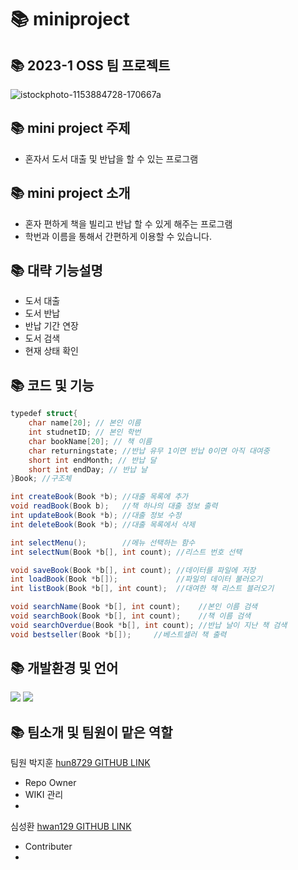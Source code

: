 # 📚 miniproject

## 📚 2023-1 OSS 팀 프로젝트
![istockphoto-1153884728-170667a](https://user-images.githubusercontent.com/130721702/236655140-bf8c71e0-d82a-4a1f-9273-a8ebbd1545a9.jpg)

## 📚 mini project 주제
* 혼자서 도서 대출 및 반납을 할 수 있는 프로그램

## 📚 mini project 소개
* 혼자 편하게 책을 빌리고 반납 할 수 있게 해주는 프로그램
* 학번과 이름을 통해서 간편하게 이용할 수 있습니다.

## 📚 대략 기능설명
* 도서 대출
* 도서 반납
* 반납 기간 연장
* 도서 검색
* 현재 상태 확인

## 📚 코드 및 기능
```C#
typedef struct{
    char name[20]; // 본인 이름
    int studnetID; // 본인 학번
    char bookName[20]; // 책 이름
    char returningstate; //반납 유무 1이면 반납 0이면 아직 대여중
    short int endMonth; // 반납 달
    short int endDay; // 반납 날
}Book; //구조체

int createBook(Book *b); //대출 목록에 추가
void readBook(Book b);   //책 하나의 대출 정보 출력
int updateBook(Book *b); //대출 정보 수정
int deleteBook(Book *b); //대출 목록에서 삭제

int selectMenu();        //메뉴 선택하는 함수
int selectNum(Book *b[], int count); //리스트 번호 선택

void saveBook(Book *b[], int count); //데이터를 파일에 저장
int loadBook(Book *b[]);             //파일의 데이터 불러오기
int listBook(Book *b[], int count);  //대여한 책 리스트 블러오기

void searchName(Book *b[], int count);    //본인 이름 검색
void searchBook(Book *b[], int count);    //책 이름 검색
void searchOverdue(Book *b[], int count); //반납 날이 지난 책 검색
void bestseller(Book *b[]);     //베스트셀러 책 출력
```



## 📚 개발환경 및 언어
<img src="https://img.shields.io/badge/C-A8B9CC?style=flat&logo=C&logoColor=white"/>
 <img src="https://img.shields.io/badge/Git-F05032?style=flat&logo=Git&logoColor=white"/>

## 📚 팀소개 및 팀원이 맡은 역할
팀원
박지훈 [hun8729 GITHUB LINK](https://github.com/hun8729)
 * Repo Owner
 * WIKI 관리
 * 

심성환 [hwan129 GITHUB LINK](https://github.com/hwan129)
 * Contributer
 * 
